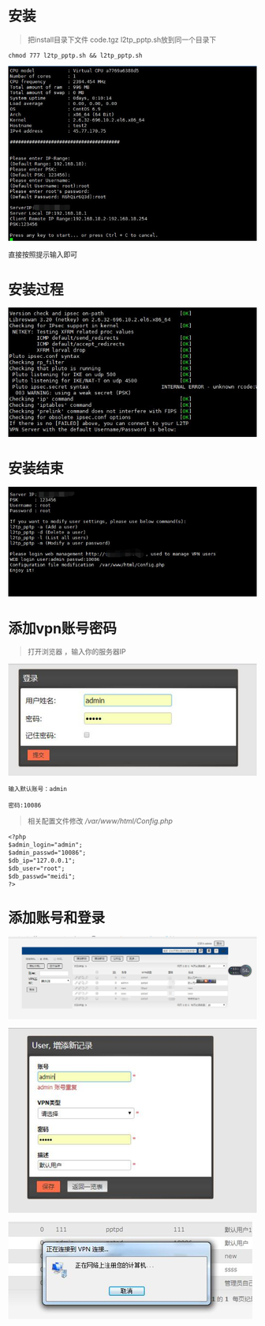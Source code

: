 # 安装
> 把install目录下文件 code.tgz l2tp_pptp.sh放到同一个目录下
```
chmod 777 l2tp_pptp.sh && l2tp_pptp.sh
```
![](https://raw.githubusercontent.com/wfcz10086/phpvpn/master/jpg/1.jpg)

直接按照提示输入即可


# 安装过程
![](https://raw.githubusercontent.com/wfcz10086/phpvpn/master/jpg/2.jpg)

# 安装结束
![](https://raw.githubusercontent.com/wfcz10086/phpvpn/master/jpg/4.jpg)

# 添加vpn账号密码

> 打开浏览器 ，输入你的服务器IP


![](https://github.com/wfcz10086/phpvpn/blob/master/jpg/login.jpg?raw=true)
```
输入默认账号：admin

密码:10086

```
> 相关配置文件修改  */var/www/html/Config.php*

```
<?php
$admin_login="admin";
$admin_passwd="10086";
$db_ip="127.0.0.1";
$db_user="root";
$db_passwd="meidi";
?>

```

# 添加账号和登录
![](https://github.com/wfcz10086/phpvpn/blob/master/jpg/index.jpg?raw=true)

![](https://github.com/wfcz10086/phpvpn/blob/master/jpg/add_user.jpg?raw=true)

![](https://github.com/wfcz10086/phpvpn/blob/master/jpg/l2tp.jpg?raw=true)
